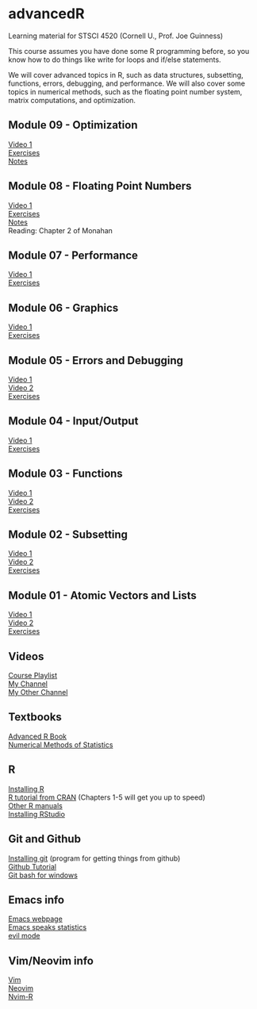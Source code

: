 # advancedR

Learning material for STSCI 4520 (Cornell U., Prof. Joe Guinness)

This course assumes you have done some R programming before, so
you know how to do things like write for loops and if/else statements.

We will cover advanced topics in R, such as data structures,
subsetting, functions, errors, debugging, and performance. We will
also cover some topics in numerical methods, such as the floating 
point number system, matrix computations, and optimization.

## Module 09 - Optimization

[Video 1](https://youtu.be/PV6i4uN_eOM)  
[Exercises](exercises/ex09_logistic_regression.Rmd)   
[Notes](video_code/continuous_optimization.pdf)   

## Module 08 - Floating Point Numbers

[Video 1](https://youtu.be/qMsWW41tuz4)  
[Exercises](exercises/ex08_floating_point.Rmd)   
[Notes](video_code/floating_point.pdf)   
Reading: Chapter 2 of Monahan

## Module 07 - Performance

[Video 1](https://youtu.be/VNIZPpL3rr8)  
[Exercises](exercises/ex07_performance.Rmd)  

## Module 06 - Graphics

[Video 1](https://youtu.be/Wp5HeqVITSY)  
[Exercises](exercises/ex06_graphics.Rmd)  

## Module 05 - Errors and Debugging

[Video 1](https://youtu.be/3SwZzLv8VVc)  
[Video 2](https://youtu.be/krXBY3C8V2A)  
[Exercises](exercises/ex05_variable_selection.Rmd)  

## Module 04 - Input/Output

[Video 1](https://youtu.be/T02eperSboc)  
[Exercises](exercises/ex04_weather.Rmd)  

## Module 03 - Functions

[Video 1](https://youtu.be/9VCTpGCgo74)  
[Video 2](https://youtu.be/e_u5yGGjVFw)  
[Exercises](exercises/ex03_billboard.Rmd)  

## Module 02 - Subsetting

[Video 1](https://youtu.be/mQWqmsQG4q4)  
[Video 2](https://youtu.be/AJOIvl6oqjw)  
[Exercises](exercises/ex02_gradebook.Rmd)  

## Module 01 - Atomic Vectors and Lists

[Video 1](https://youtu.be/d_tf5SU_Ezk)  
[Video 2](https://youtu.be/znPZaXMkVjg)  
[Exercises](exercises/ex01_dates.Rmd)

## Videos

[Course Playlist](https://www.youtube.com/playlist?list=PLqQjbBX7bZ0dcmFvv_t9iQnCrO6LHU1IF)  
[My Channel](https://www.youtube.com/@averagejoestats)  
[My Other Channel](https://www.youtube.com/@joeguinness4597)  

## Textbooks

[Advanced R Book](https://adv-r.hadley.nz/)   
[Numerical Methods of Statistics](https://newcatalog.library.cornell.edu/catalog/8760685)   

## R 

[Installing R](https://cran.r-project.org/)   
[R tutorial from CRAN](https://cran.r-project.org/doc/manuals/R-intro.pdf) (Chapters 1-5 will get you up to speed)  
[Other R manuals](https://cran.r-project.org/manuals.html)   
[Installing RStudio](https://www.rstudio.com/products/rstudio/download/)  

## Git and Github

[Installing git](https://git-scm.com/book/en/v2/Getting-Started-Installing-Git) (program for getting things from github)  
[Github Tutorial](https://www.youtube.com/watch?v=0fKg7e37bQE)  
[Git bash for windows](https://www.atlassian.com/git/tutorials/git-bash)   

## Emacs info

[Emacs webpage](https://www.gnu.org/software/emacs/)   
[Emacs speaks statistics](https://ess.r-project.org/)   
[evil mode](https://github.com/emacs-evil/evil)   

## Vim/Neovim info

[Vim](https://www.vim.org/)   
[Neovim](https://neovim.io/)   
[Nvim-R](https://github.com/jalvesaq/Nvim-R)   

